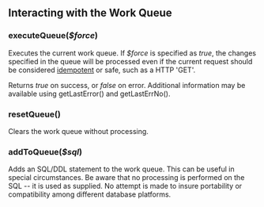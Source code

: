 ## Interacting with the Work Queue

### executeQueue(*$force*)

Executes the current work queue. If *$force* is specified as *true*, the changes specified in the queue
will be processed even if the current request should be considered
[idempotent](https://en.wikipedia.org/wiki/Idempotence#Computer_science_meaning) or safe,
such as a HTTP 'GET'.

Returns *true* on success, or *false* on error. Additional information may be available using getLastError()
and getLastErrNo().

### resetQueue()

Clears the work queue without processing.

### addToQueue(*$sql*)

Adds an SQL/DDL statement to the work queue. This can be useful in special circumstances. 
Be aware that no processing is performed on the SQL -- it is used as supplied. No attempt 
is made to insure portability or compatibility among different database platforms. 
